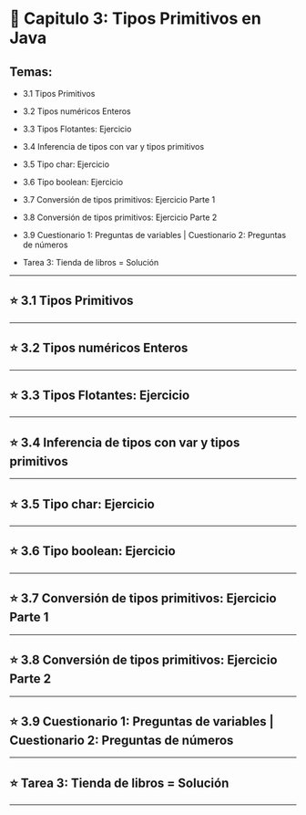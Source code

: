 # :book: Capitulo 3: Tipos Primitivos en Java 

## Temas:

- 3.1 Tipos Primitivos

- 3.2 Tipos numéricos Enteros

- 3.3 Tipos Flotantes: Ejercicio

- 3.4 Inferencia de tipos con var y tipos primitivos

- 3.5 Tipo char: Ejercicio

- 3.6 Tipo boolean: Ejercicio

- 3.7 Conversión de tipos primitivos: Ejercicio Parte 1

- 3.8 Conversión de tipos primitivos: Ejercicio Parte 2

- 3.9 Cuestionario 1: Preguntas de variables |  Cuestionario 2: Preguntas de números

- Tarea 3: Tienda de libros = Solución

---


## :star:  3.1 Tipos Primitivos

---

## :star:  3.2 Tipos numéricos Enteros 

---

## :star: 3.3 Tipos Flotantes: Ejercicio

---

## :star: 3.4 Inferencia de tipos con var y tipos primitivos

---

## :star: 3.5 Tipo char: Ejercicio

---

## :star: 3.6 Tipo boolean: Ejercicio

---

## :star: 3.7 Conversión de tipos primitivos: Ejercicio Parte 1

---

## :star: 3.8 Conversión de tipos primitivos: Ejercicio Parte 2

---

## :star: 3.9 Cuestionario 1: Preguntas de variables |       Cuestionario 2: Preguntas de números

---

## :star: Tarea 3: Tienda de libros = Solución

---
